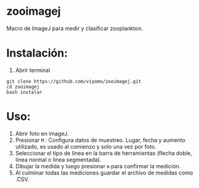 # zooimagej

Macro de ImageJ para medir y clasificar zooplankton.

# Instalación:

1. Abrir terminal

```
git clone https://github.com/viyomo/zooimagej.git
cd zooimagej
bash instalar

```

# Uso:

1. Abrir foto en imageJ.
2. Presionar `M` : Configura datos de muestreo. Lugar, fecha y aumento utilizado, es usado al comienzo y solo una vez por foto.
3. Seleccionar el tipo de línea en la barra de herramientas (flecha doble, linea normal o linea segmentada).
4. Dibujar la medida y luego presionar `m` para confirmar la medición.
5. Al culminar todas las mediciones guardar el archivo de medidas como .CSV.
